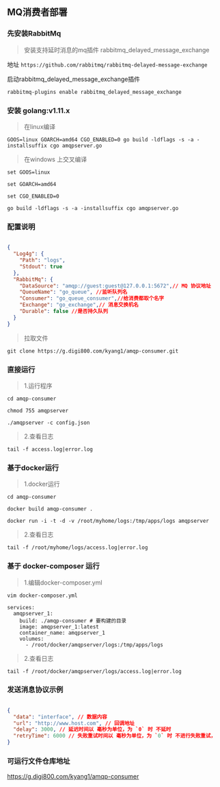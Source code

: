 ## MQ消费者部署


### 先安装RabbitMq 

> 安装支持延时消息的mq插件 rabbitmq_delayed_message_exchange

地址 `https://github.com/rabbitmq/rabbitmq-delayed-message-exchange`

启动rabbitmq_delayed_message_exchange插件

`rabbitmq-plugins enable rabbitmq_delayed_message_exchange`
 
### 安装 golang:v1.11.x

> 在linux编译

`GOOS=linux GOARCH=amd64 CGO_ENABLED=0 go build -ldflags -s -a -installsuffix cgo amqpserver.go`

> 在windows 上交叉编译

`set GOOS=linux`

`set GOARCH=amd64`

`set CGO_ENABLED=0`

`go build -ldflags -s -a -installsuffix cgo amqpserver.go `

### 配置说明

```json

{
  "Log4g": {
    "Path": "logs",
    "Stdout": true
  },
  "RabbitMq": {
    "DataSource": "amqp://guest:guest@127.0.0.1:5672",// MQ 协议地址
    "QueueName": "go_queue", //监听队列名
    "Consumer": "go_queue_consumer",//给消费都取个名字
    "Exchange": "go_exchange",// 消息交换机名
    "Durable": false //是否持久队列
  }
}

```

> 拉取文件
 
`git clone https://g.digi800.com/kyang1/amqp-consumer.git`


### 直接运行

> 1.运行程序 

`cd amqp-consumer` 

`chmod 755 amqpserver`

`./amqpserver -c config.json`

> 2.查看日志

`tail -f access.log|error.log`




### 基于docker运行

> 1.docker运行

`cd amqp-consumer` 

`docker build amqp-consumer .`

`docker run -i -t -d -v /root/myhome/logs:/tmp/apps/logs amqpserver`

> 2.查看日志

`tail -f /root/myhome/logs/access.log|error.log`


### 基于 docker-composer 运行

> 1.编辑docker-composer.yml

`vim docker-composer.yml`

```docker
services:
  amqpserver_1:
    build: ./amqp-consumer # 要构建的目录
    image: amqpserver_1:latest
    container_name: amqpserver_1
    volumes:
      - /root/docker/amqpserver/logs:/tmp/apps/logs
```


> 2.查看日志

`tail -f /root/docker/amqpserver/logs/access.log|error.log`



### 发送消息协议示例

```json

{
  "data": "interface", // 数据内容
  "url": "http://www.host.com", // 回调地址
  "delay": 3000, // 延迟时间以 毫秒为单位，为 `0` 时 不延时
  "retryTime": 6000 // 失败重试时间以 毫秒为单位，为 `0` 时 不进行失败重试，
}

```


### 可运行文件仓库地址

https://g.digi800.com/kyang1/amqp-consumer



